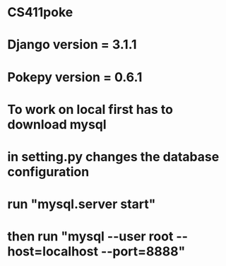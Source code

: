 # CS411poke
# Django version = 3.1.1
# Pokepy version = 0.6.1
# To work on local first has to download mysql
# in setting.py changes the database configuration
# run      "mysql.server start"
# then run "mysql --user root --host=localhost --port=8888" 
